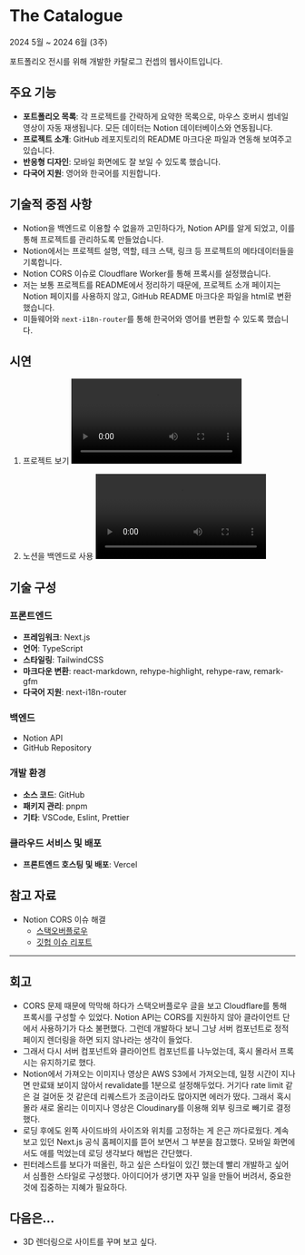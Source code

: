 # The Catalogue

2024 5월 ~ 2024 6월 (3주)

포트폴리오 전시를 위해 개발한 카탈로그 컨셉의 웹사이트입니다.

## 주요 기능
- **포트폴리오 목록**: 각 프로젝트를 간략하게 요약한 목록으로, 마우스 호버시 썸네일 영상이 자동 재생됩니다. 모든 데이터는 Notion 데이터베이스와 연동됩니다.
- **프로젝트 소개**: GitHub 레포지토리의 README 마크다운 파일과 연동해 보여주고 있습니다.
- **반응형 디자인**: 모바일 화면에도 잘 보일 수 있도록 했습니다.
- **다국어 지원**: 영어와 한국어를 지원합니다.

## 기술적 중점 사항
- Notion을 백엔드로 이용할 수 없을까 고민하다가, Notion API를 알게 되었고, 이를 통해 프로젝트를 관리하도록 만들었습니다.
- Notion에서는 프로젝트 설명, 역할, 테크 스택, 링크 등 프로젝트의 메타데이터들을 기록합니다.
- Notion CORS 이슈로 Cloudflare Worker를 통해 프록시를 설정했습니다.
- 저는 보통 프로젝트를 README에서 정리하기 때문에, 프로젝트 소개 페이지는 Notion 페이지를 사용하지 않고, GitHub README 마크다운 파일을 html로 변환했습니다.
- 미들웨어와 `next-i18n-router`를 통해 한국어와 영어를 변환할 수 있도록 했습니다.

## 시연
1. 프로젝트 보기
<video src="https://https://res.cloudinary.com/dmc03nbvx/video/upload/v1718147396/catalogue/videos/catalogue_uycnweljjlc67aojjph3.webm" controls></video>

2. 노션을 백엔드로 사용
<video src="https://github.com/urbanscratcher/project-the-catalogue/assets/17016494/43c71b2c-50ed-4ad2-ba69-60ad94a66883" controls></video>

## 기술 구성
### 프론트엔드
- **프레임워크**: Next.js
- **언어**: TypeScript
- **스타일링**: TailwindCSS
- **마크다운 변환**: react-markdown, rehype-highlight, rehype-raw, remark-gfm
- **다국어 지원**: next-i18n-router

### 백엔드
- Notion API
- GitHub Repository

### 개발 환경
- **소스 코드**: GitHub
- **패키지 관리**: pnpm
- **기타**: VSCode, Eslint, Prettier

### 클라우드 서비스 및 배포
- **프론트엔드 호스팅 및 배포**: Vercel


## 참고 자료
- Notion CORS 이슈 해결
  - [스택오버플로우](https://stackoverflow.com/questions/74081980/notion-so-api-always-throws-cors-error-while-developing-react-application-locall)
  - [깃헙 이슈 리포트](https://github.com/makenotion/notion-sdk-js/issues/96#issuecomment-870581720)
---

## 회고
- CORS 문제 때문에 막막해 하다가 스택오버플로우 글을 보고 Cloudflare를 통해 프록시를 구성할 수 있었다. Notion API는 CORS를 지원하지 않아 클라이언트 단에서 사용하기가 다소 불편했다. 그런데 개발하다 보니 그냥 서버 컴포넌트로 정적 페이지 렌더링을 하면 되지 않나라는 생각이 들었다.
- 그래서 다시 서버 컴포넌트와 클라이언트 컴포넌트를 나누었는데, 혹시 몰라서 프록시는 유지하기로 했다.
- Notion에서 가져오는 이미지나 영상은 AWS S3에서 가져오는데, 일정 시간이 지나면 만료돼 보이지 않아서 revalidate를 1분으로 설정해두었다. 거기다 rate limit 같은 걸 걸어둔 것 같은데 리퀘스트가 조금이라도 많아지면 에러가 떴다. 그래서 혹시 몰라 새로 올리는 이미지나 영상은 Cloudinary를 이용해 외부 링크로 빼기로 결정했다.
- 로딩 후에도 왼쪽 사이드바의 사이즈와 위치를 고정하는 게 은근 까다로웠다. 계속 보고 있던 Next.js 공식 홈페이지를 뜯어 보면서 그 부분을 참고했다. 모바일 화면에서도 애를 먹었는데 로딩 생각보다 해법은 간단했다.
- 핀터레스트를 보다가 떠올린, 하고 싶은 스타일이 있긴 했는데 빨리 개발하고 싶어서 심플한 스타일로 구성했다. 아이디어가 생기면 자꾸 일을 만들어 버려서, 중요한 것에 집중하는 지혜가 필요하다.

## 다음은...
- 3D 렌더링으로 사이트를 꾸며 보고 싶다.

